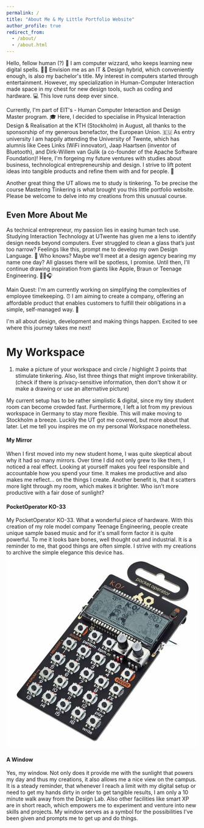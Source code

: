 ```yaml
---
permalink: /
title: "About Me & My Little Portfolio Website"
author_profile: true
redirect_from: 
  - /about/
  - /about.html
---
```


Hello, fellow human (?) 👋 I am computer wizzard, who keeps learning new digital spells. 🧙‍♂️ Envision me as an IT & Design hybrid, which conveniently enough, is also my bachelor's title. My interest in computers started through entertainment. However, my specialization in Human-Computer Interaction made space in my chest for new design tools, such as coding and hardware. 💻 This love runs deep ever since.

Currently, I'm part of EIT's - Human Computer Interaction and Design Master program. 🎓 Here, I decided to specialise in Physical Interaction Design & Realisation at the KTH (Stockholm) in August, all thanks to the sponsorship of my generous benefactor, the European Union. 🇪🇺 As entry university I am happily attending the University of Twente, which has alumnis like Cees Links (WiFi innovator), Jaap Haartsen (inventor of Bluetooth), and Dirk-Willem van Gulik (a co-founder of the Apache Software Foundation)! Here, I'm forgeing my future ventures with studies about business, technological entrepreneurship and design. I strive to lift potent ideas into tangible products and refine them with and for people. 💼 

Another great thing the UT allows me to study is tinkering. To be precise the course Mastering Tinkering is what brought you this little portfolio website. Please be welcome to delve into my creations from this unusual course. 

## Even More About Me

As technical entrepreneur, my passion lies in easing human tech use. Studying Interaction Technology at UTwente has given me a lens to identify design needs beyond computers. Ever struggled to clean a glass that’s just too narrow? Feelings like this, prompt me to develop my own Design Language. 🎨 Who knows? Maybe we'll meet at a design agency bearing my name one day? All glasses there will be spotless, I promise. Until then, I'll continue drawing inspiration from giants like Apple, Braun or Teenage Engineering. 🍏🔌🎧 

Main Quest: I'm am currently working on simplifying the complexities of employee timekeeping. ⏰ I am aiming to create a company, offering an affordable product that enables customers to fulfill their obligations in a simple, self-managed way. 🎯

I'm all about design, development and making things happen. Excited to see where this journey takes me next!


My Workspace
======
1. make a picture of your workspace and circle / highlight 3 points that stimulate tinkering. Also, list three things that might improve tinkerability. (check if there is privacy-sensitive information, then don't show it or make a drawing or use an alternative picture)

My current setup has to be rather simplistic & digital, since my tiny student room can become crowded fast. Furthermore, I left a lot from my previous workspace in Germany to stay more flexible. This will make moving to Stockholm a breeze. Luckily the UT got me covered, but more about that later. Let me tell you inspires me on my personal Workspace nonetheless. 

#### My Mirror
When I first moved into my new student home, I was quite skeptical about why it had so many mirrors. Over time I did not only grew to like them, I noticed a real effect. Looking at yourself makes you feel responsible and accountable how you spend your time. It makes me productive and also makes me reflect... on the things I create. Another benefit is, that it scatters more light through my room, which makes it brighter. Who isn't more productive with a fair dose of sunlight? 

#### PocketOperator KO-33
My PocketOperator KO-33. What a wonderful piece of hardware. With this creation of my role model company Teenage Engineering, people create unique sample based music and for it's small form factor it is quite powerful. To me it looks bare bones, well thought out and industrial. It is a reminder to me, that good things are often simple. I strive with my creations to archive the simple elegance this device has. 
![The PocketOperator PO-33](../images/PO33.png)

#### A Window
Yes, my window. Not only does it provide me with the sunlight that powers my day and thus my creations, it also allows me a nice view on the campus. It is a steady reminder, that whenever I reach a limit with my digital setup or need to get my hands dirty in order to get tangible results, I am only a 10 minute walk away from the Design Lab. Also other facilities like smart XP are in short reach, which empowers me to experiment and venture into new skills and projects. My window serves as a symbol for the possibilities I've been given and prompts me to get up and do things. 
